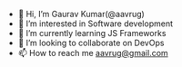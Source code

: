 - 👋 Hi, I’m Gaurav Kumar(@aavrug)
- 👀 I’m interested in Software development
- 🌱 I’m currently learning JS Frameworks
- 💞️ I’m looking to collaborate on DevOps
- 📫 How to reach me aavrug@gmail.com

<!---
aavrug/aavrug is a ✨ special ✨ repository because its `README.md` (this file) appears on your GitHub profile.
You can click the Preview link to take a look at your changes.
--->
